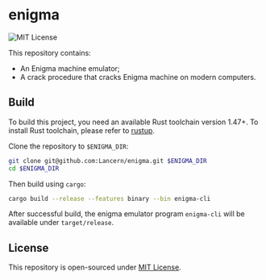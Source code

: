 # enigma

![MIT License](https://img.shields.io/github/license/Lancern/enigma)

This repository contains:

- An Enigma machine emulator;
- A crack procedure that cracks Enigma machine on modern computers.

## Build

To build this project, you need an available Rust toolchain version 1.47+. To
install Rust toolchain, please refer to [rustup](https://rustup.rs/).

Clone the repository to `$ENIGMA_DIR`:

```bash
git clone git@github.com:Lancern/enigma.git $ENIGMA_DIR
cd $ENIGMA_DIR
```

Then build using `cargo`:

```bash
cargo build --release --features binary --bin enigma-cli
```

After successful build, the enigma emulator program `enigma-cli` will be
available under `target/release`.

## License

This repository is open-sourced under [MIT License](./LICENSE).
